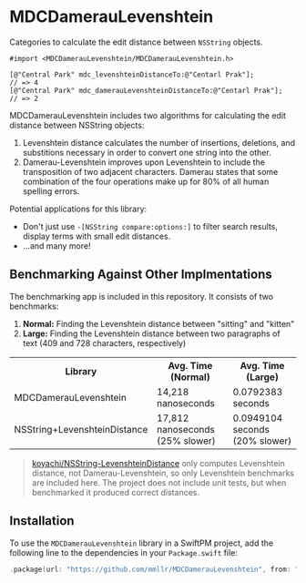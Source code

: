 # MDCDamerauLevenshtein

Categories to calculate the edit distance between `NSString` objects.

```objc
#import <MDCDamerauLevenshtein/MDCDamerauLevenshtein.h>

[@"Central Park" mdc_levenshteinDistanceTo:@"Centarl Prak"];         // => 4
[@"Central Park" mdc_damerauLevenshteinDistanceTo:@"Centarl Prak"];  // => 2
```

MDCDamerauLevenshtein includes two algorithms for calculating
the edit distance between NSString objects:

1. Levenshtein distance calculates the number of insertions,
  deletions, and substitions necessary in order to convert one
  string into the other.
2. Damerau-Levenshtein improves upon Levenshtein to include the
  transposition of two adjacent characters. Damerau states that
  some combination of the four operations make up for 80% of all
  human spelling errors.

Potential applications for this library:

- Don't just use `-[NSString compare:options:]` to filter search results,
 display terms with small edit distances.
- ...and many more!

## Benchmarking Against Other Implmentations

The benchmarking app is included in this repository. It consists of two benchmarks:

1. **Normal:** Finding the Levenshtein distance between "sitting" and "kitten"
2. **Large:** Finding the Levenshtein distance between two paragraphs of text (409 and 728 characters, respectively)

<table>
  <tr>
    <th>Library</th>
    <th>Avg. Time (Normal)</th>
    <th>Avg. Time (Large)</th>
  </tr>
  <tr>
    <td>MDCDamerauLevenshtein</td>
    <td>14,218 nanoseconds</td>
    <td>0.0792383 seconds</td>
  </tr>
  <tr>
    <td>NSString+LevenshteinDistance</td>
    <td>17,812 nanoseconds (25% slower)</td>
    <td>0.0949104 seconds (20% slower)</td>
  </tr>
</table>

> [koyachi/NSString-LevenshteinDistance](https://github.com/koyachi/NSString-LevenshteinDistance)
  only computes Levenshtein distance, not Damerau-Levenshtein, so only Levenshtein benchmarks are included here.
  The project does not include unit tests, but when benchmarked it produced correct distances.

## Installation
To use the `MDCDamerauLevenshtein` library in a SwiftPM project, add the following line to the dependencies in your `Package.swift` file:

```swift
.package(url: "https://github.com/mmllr/MDCDamerauLevenshtein", from: "0.1.1"),
```
